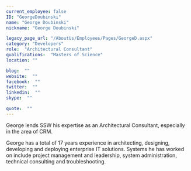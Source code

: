 ```yaml
---
current_employee: false
ID: "GeorgeDoubinski"
name: "George Doubinski"
nickname: "George Doubinski"

legacy_page_url: "/AboutUs/Employees/Pages/GeorgeD.aspx"
category: "Developers"
role:  "Architectural Consultant"
qualifications:  "Masters of Science"
location: ""

blog:  ""
website:  ""
facebook:  ""
twitter:  ""
linkedin:  ""
skype:  ""

quote:  ""
---
```


George lends SSW his expertise as an Architectural Consultant, especially in the area of CRM.

George has a total of 17 years experience in architecting, designing, developing and deploying enterprise IT solutions. Systems he has worked on include project management and leadership, system administration, technical consulting and troubleshooting.